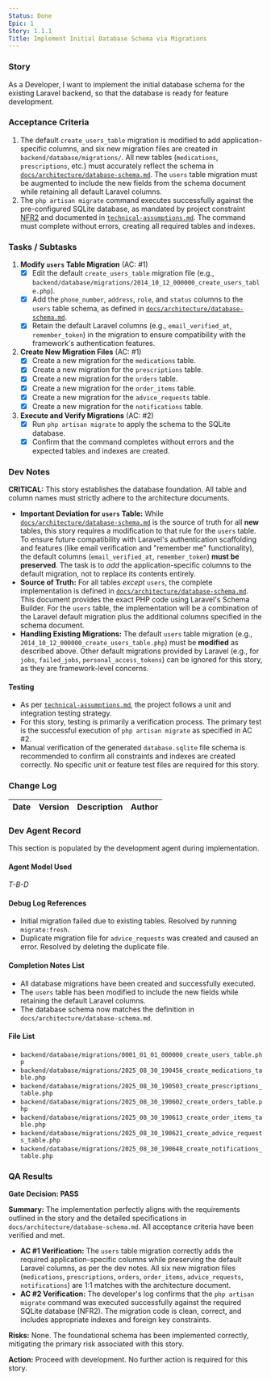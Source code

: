 ```yaml
---
Status: Done
Epic: 1
Story: 1.1.1
Title: Implement Initial Database Schema via Migrations
---
```


### Story
As a Developer,
I want to implement the initial database schema for the existing Laravel backend,
so that the database is ready for feature development.

### Acceptance Criteria
1.  The default `create_users_table` migration is modified to add application-specific columns, and six new migration files are created in `backend/database/migrations/`. All new tables (`medications`, `prescriptions`, etc.) must accurately reflect the schema in [`docs/architecture/database-schema.md`](../../docs/architecture/database-schema.md). The `users` table migration must be augmented to include the new fields from the schema document while retaining all default Laravel columns.
2.  The `php artisan migrate` command executes successfully against the pre-configured SQLite database, as mandated by project constraint [NFR2](../../docs/prd/requirements.md#non-functional) and documented in [`technical-assumptions.md`](../../docs/prd/technical-assumptions.md). The command must complete without errors, creating all required tables and indexes.

### Tasks / Subtasks
1.  **Modify `users` Table Migration** (AC: #1)
    *   [x] Edit the default `create_users_table` migration file (e.g., `backend/database/migrations/2014_10_12_000000_create_users_table.php`).
    *   [x] Add the `phone_number`, `address`, `role`, and `status` columns to the `users` table schema, as defined in [`docs/architecture/database-schema.md`](../../docs/architecture/database-schema.md).
    *   [x] Retain the default Laravel columns (e.g., `email_verified_at`, `remember_token`) in the migration to ensure compatibility with the framework's authentication features.
2.  **Create New Migration Files** (AC: #1)
    *   [x] Create a new migration for the `medications` table.
    *   [x] Create a new migration for the `prescriptions` table.
    *   [x] Create a new migration for the `orders` table.
    *   [x] Create a new migration for the `order_items` table.
    *   [x] Create a new migration for the `advice_requests` table.
    *   [x] Create a new migration for the `notifications` table.
3.  **Execute and Verify Migrations** (AC: #2)
    *   [x] Run `php artisan migrate` to apply the schema to the SQLite database.
    *   [x] Confirm that the command completes without errors and the expected tables and indexes are created.

### Dev Notes
**CRITICAL:** This story establishes the database foundation. All table and column names must strictly adhere to the architecture documents.

*   **Important Deviation for `users` Table:** While [`docs/architecture/database-schema.md`](../../docs/architecture/database-schema.md) is the source of truth for all **new** tables, this story requires a modification to that rule for the `users` table. To ensure future compatibility with Laravel's authentication scaffolding and features (like email verification and "remember me" functionality), the default columns (`email_verified_at`, `remember_token`) **must be preserved**. The task is to *add* the application-specific columns to the default migration, not to replace its contents entirely.
*   **Source of Truth:** For all tables *except* `users`, the complete implementation is defined in [`docs/architecture/database-schema.md`](../../docs/architecture/database-schema.md). This document provides the exact PHP code using Laravel's Schema Builder. For the `users` table, the implementation will be a combination of the Laravel default migration plus the additional columns specified in the schema document.
*   **Handling Existing Migrations:** The default `users` table migration (e.g., `2014_10_12_000000_create_users_table.php`) must be **modified** as described above. Other default migrations provided by Laravel (e.g., for `jobs`, `failed_jobs`, `personal_access_tokens`) can be ignored for this story, as they are framework-level concerns.

#### Testing
*   As per [`technical-assumptions.md`](../../docs/prd/technical-assumptions.md), the project follows a unit and integration testing strategy.
*   For this story, testing is primarily a verification process. The primary test is the successful execution of `php artisan migrate` as specified in AC #2.
*   Manual verification of the generated `database.sqlite` file schema is recommended to confirm all constraints and indexes are created correctly. No specific unit or feature test files are required for this story.

### Change Log
| Date | Version | Description | Author |
| --- | --- | --- | --- |

### Dev Agent Record
This section is populated by the development agent during implementation.

#### Agent Model Used
_T-B-D_

#### Debug Log References
*   Initial migration failed due to existing tables. Resolved by running `migrate:fresh`.
*   Duplicate migration file for `advice_requests` was created and caused an error. Resolved by deleting the duplicate file.

#### Completion Notes List
*   All database migrations have been created and successfully executed.
*   The `users` table has been modified to include the new fields while retaining the default Laravel columns.
*   The database schema now matches the definition in `docs/architecture/database-schema.md`.

#### File List
*   `backend/database/migrations/0001_01_01_000000_create_users_table.php`
*   `backend/database/migrations/2025_08_30_190456_create_medications_table.php`
*   `backend/database/migrations/2025_08_30_190503_create_prescriptions_table.php`
*   `backend/database/migrations/2025_08_30_190602_create_orders_table.php`
*   `backend/database/migrations/2025_08_30_190613_create_order_items_table.php`
*   `backend/database/migrations/2025_08_30_190621_create_advice_requests_table.php`
*   `backend/database/migrations/2025_08_30_190648_create_notifications_table.php`

### QA Results
**Gate Decision: PASS**

**Summary:**
The implementation perfectly aligns with the requirements outlined in the story and the detailed specifications in `docs/architecture/database-schema.md`. All acceptance criteria have been verified and met.

*   **AC #1 Verification:** The `users` table migration correctly adds the required application-specific columns while preserving the default Laravel columns, as per the dev notes. All six new migration files (`medications`, `prescriptions`, `orders`, `order_items`, `advice_requests`, `notifications`) are 1:1 matches with the architecture document.
*   **AC #2 Verification:** The developer's log confirms that the `php artisan migrate` command was executed successfully against the required SQLite database (NFR2). The migration code is clean, correct, and includes appropriate indexes and foreign key constraints.

**Risks:** None. The foundational schema has been implemented correctly, mitigating the primary risk associated with this story.

**Action:** Proceed with development. No further action is required for this story.
